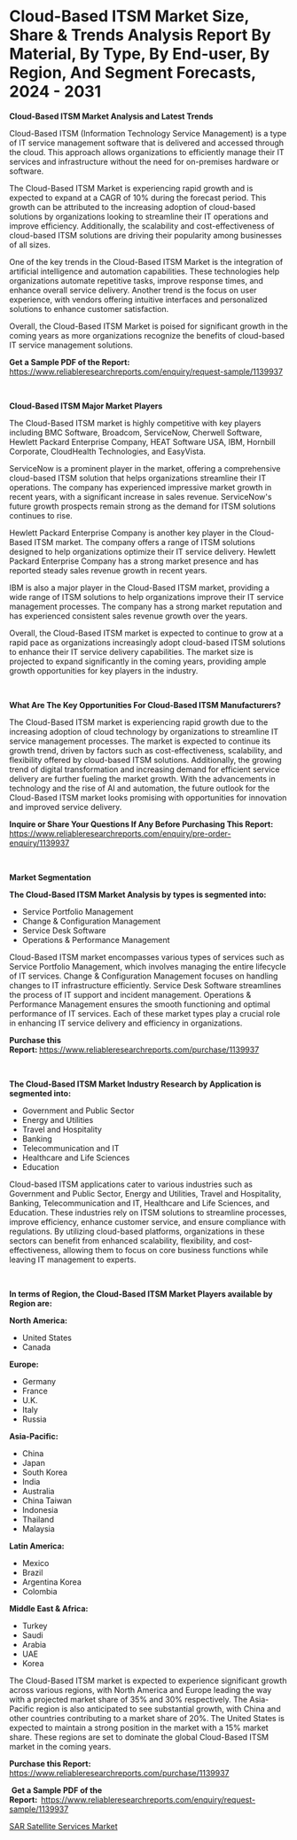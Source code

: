 <p><h1>Cloud-Based ITSM Market Size, Share & Trends Analysis Report By Material, By Type, By End-user, By Region, And Segment Forecasts, 2024 - 2031</h1></p><p><strong>Cloud-Based ITSM Market Analysis and Latest Trends</strong></p>
<p><p>Cloud-Based ITSM (Information Technology Service Management) is a type of IT service management software that is delivered and accessed through the cloud. This approach allows organizations to efficiently manage their IT services and infrastructure without the need for on-premises hardware or software.</p><p>The Cloud-Based ITSM Market is experiencing rapid growth and is expected to expand at a CAGR of 10% during the forecast period. This growth can be attributed to the increasing adoption of cloud-based solutions by organizations looking to streamline their IT operations and improve efficiency. Additionally, the scalability and cost-effectiveness of cloud-based ITSM solutions are driving their popularity among businesses of all sizes.</p><p>One of the key trends in the Cloud-Based ITSM Market is the integration of artificial intelligence and automation capabilities. These technologies help organizations automate repetitive tasks, improve response times, and enhance overall service delivery. Another trend is the focus on user experience, with vendors offering intuitive interfaces and personalized solutions to enhance customer satisfaction.</p><p>Overall, the Cloud-Based ITSM Market is poised for significant growth in the coming years as more organizations recognize the benefits of cloud-based IT service management solutions.</p></p>
<p><strong>Get a Sample PDF of the Report:&nbsp;</strong> <a href="https://www.reliableresearchreports.com/enquiry/request-sample/1139937">https://www.reliableresearchreports.com/enquiry/request-sample/1139937</a></p>
<p>&nbsp;</p>
<p><strong>Cloud-Based ITSM Major Market Players</strong></p>
<p><p>The Cloud-Based ITSM market is highly competitive with key players including BMC Software, Broadcom, ServiceNow, Cherwell Software, Hewlett Packard Enterprise Company, HEAT Software USA, IBM, Hornbill Corporate, CloudHealth Technologies, and EasyVista.</p><p>ServiceNow is a prominent player in the market, offering a comprehensive cloud-based ITSM solution that helps organizations streamline their IT operations. The company has experienced impressive market growth in recent years, with a significant increase in sales revenue. ServiceNow's future growth prospects remain strong as the demand for ITSM solutions continues to rise.</p><p>Hewlett Packard Enterprise Company is another key player in the Cloud-Based ITSM market. The company offers a range of ITSM solutions designed to help organizations optimize their IT service delivery. Hewlett Packard Enterprise Company has a strong market presence and has reported steady sales revenue growth in recent years.</p><p>IBM is also a major player in the Cloud-Based ITSM market, providing a wide range of ITSM solutions to help organizations improve their IT service management processes. The company has a strong market reputation and has experienced consistent sales revenue growth over the years.</p><p>Overall, the Cloud-Based ITSM market is expected to continue to grow at a rapid pace as organizations increasingly adopt cloud-based ITSM solutions to enhance their IT service delivery capabilities. The market size is projected to expand significantly in the coming years, providing ample growth opportunities for key players in the industry.</p></p>
<p>&nbsp;</p>
<p><strong>What Are The Key Opportunities For Cloud-Based ITSM Manufacturers?</strong></p>
<p><p>The Cloud-Based ITSM market is experiencing rapid growth due to the increasing adoption of cloud technology by organizations to streamline IT service management processes. The market is expected to continue its growth trend, driven by factors such as cost-effectiveness, scalability, and flexibility offered by cloud-based ITSM solutions. Additionally, the growing trend of digital transformation and increasing demand for efficient service delivery are further fueling the market growth. With the advancements in technology and the rise of AI and automation, the future outlook for the Cloud-Based ITSM market looks promising with opportunities for innovation and improved service delivery.</p></p>
<p><strong>Inquire or Share Your Questions If Any Before Purchasing This Report:</strong> <a href="https://www.reliableresearchreports.com/enquiry/pre-order-enquiry/1139937">https://www.reliableresearchreports.com/enquiry/pre-order-enquiry/1139937</a></p>
<p>&nbsp;</p>
<p><strong>Market Segmentation</strong></p>
<p><strong>The Cloud-Based ITSM Market Analysis by types is segmented into:</strong></p>
<p><ul><li>Service Portfolio Management</li><li>Change & Configuration Management</li><li>Service Desk Software</li><li>Operations & Performance Management</li></ul></p>
<p><p>Cloud-Based ITSM market encompasses various types of services such as Service Portfolio Management, which involves managing the entire lifecycle of IT services. Change & Configuration Management focuses on handling changes to IT infrastructure efficiently. Service Desk Software streamlines the process of IT support and incident management. Operations & Performance Management ensures the smooth functioning and optimal performance of IT services. Each of these market types play a crucial role in enhancing IT service delivery and efficiency in organizations.</p></p>
<p><strong>Purchase this Report:&nbsp;</strong><a href="https://www.reliableresearchreports.com/purchase/1139937">https://www.reliableresearchreports.com/purchase/1139937</a></p>
<p>&nbsp;</p>
<p><strong>The Cloud-Based ITSM Market Industry Research by Application is segmented into:</strong></p>
<p><ul><li>Government and Public Sector</li><li>Energy and Utilities</li><li>Travel and Hospitality</li><li>Banking</li><li>Telecommunication and IT</li><li>Healthcare and Life Sciences</li><li>Education</li></ul></p>
<p><p>Cloud-based ITSM applications cater to various industries such as Government and Public Sector, Energy and Utilities, Travel and Hospitality, Banking, Telecommunication and IT, Healthcare and Life Sciences, and Education. These industries rely on ITSM solutions to streamline processes, improve efficiency, enhance customer service, and ensure compliance with regulations. By utilizing cloud-based platforms, organizations in these sectors can benefit from enhanced scalability, flexibility, and cost-effectiveness, allowing them to focus on core business functions while leaving IT management to experts.</p></p>
<p>&nbsp;</p>
<p><strong>In terms of Region, the Cloud-Based ITSM Market Players available by Region are:</strong></p>
<p>
    <p> <strong> North America: </strong>
        <ul>
            <li>United States</li>
            <li>Canada</li>
        </ul>
        </p> 
    <p> <strong> Europe: </strong>
        <ul>
            <li>Germany</li>
            <li>France</li>
            <li>U.K.</li>
            <li>Italy</li>
            <li>Russia</li>
        </ul>
        </p> 
    <p> <strong> Asia-Pacific: </strong>
        <ul>
            <li>China</li>
            <li>Japan</li>
            <li>South Korea</li>
            <li>India</li>
            <li>Australia</li>
            <li>China Taiwan</li>
            <li>Indonesia</li>
            <li>Thailand</li>
            <li>Malaysia</li>
        </ul>
        </p> 
    <p> <strong> Latin America: </strong>
        <ul>
            <li>Mexico</li>
            <li>Brazil</li>
            <li>Argentina Korea</li>
            <li>Colombia</li>
        </ul>
        </p> 
    <p> <strong> Middle East & Africa: </strong>
        <ul>
            <li>Turkey</li>
            <li>Saudi</li>
            <li>Arabia</li>
            <li>UAE</li>
            <li>Korea</li>
        </ul>
    </p>
    </p>
<p><p>The Cloud-Based ITSM market is expected to experience significant growth across various regions, with North America and Europe leading the way with a projected market share of 35% and 30% respectively. The Asia-Pacific region is also anticipated to see substantial growth, with China and other countries contributing to a market share of 20%. The United States is expected to maintain a strong position in the market with a 15% market share. These regions are set to dominate the global Cloud-Based ITSM market in the coming years.</p></p>
<p><strong>Purchase this Report: </strong><a href="https://www.reliableresearchreports.com/purchase/1139937">https://www.reliableresearchreports.com/purchase/1139937</a></p>
<p>&nbsp;<strong>Get a Sample PDF of the Report:&nbsp;&nbsp;</strong><a href="https://www.reliableresearchreports.com/enquiry/request-sample/1139937">https://www.reliableresearchreports.com/enquiry/request-sample/1139937</a></p>
<p><strong></strong></p>
<p><p><a href="https://github.com/jodemen/Market-Research-Report-List-1/blob/main/sar-satellite-services-market.md">SAR Satellite Services Market</a></p></p>